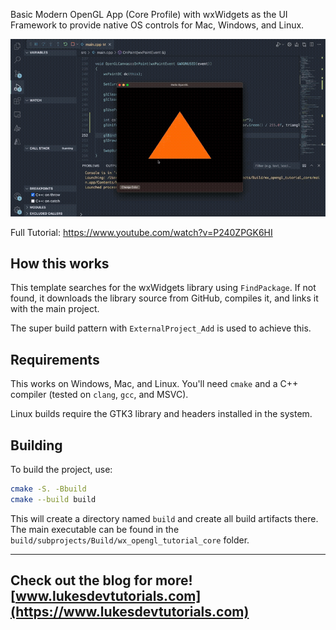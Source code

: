 Basic Modern OpenGL App (Core Profile) with wxWidgets as the UI Framework to provide native OS controls for Mac, Windows, and Linux.

[![Video](/output.gif)](https://www.youtube.com/watch?v=P240ZPGK6HI)

Full Tutorial: https://www.youtube.com/watch?v=P240ZPGK6HI

## How this works

This template searches for the wxWidgets library using `FindPackage`. If not found, it downloads the library source from GitHub, compiles it, and links it with the main project. 

The super build pattern with `ExternalProject_Add` is used to achieve this.

## Requirements

This works on Windows, Mac, and Linux. You'll need `cmake` and a C++ compiler (tested on `clang`, `gcc`, and MSVC).

Linux builds require the GTK3 library and headers installed in the system.

## Building

To build the project, use:

```bash
cmake -S. -Bbuild
cmake --build build
```

This will create a directory named `build` and create all build artifacts there. The main executable can be found in the `build/subprojects/Build/wx_opengl_tutorial_core` folder.

---
Check out the blog for more! [www.lukesdevtutorials.com](https://www.lukesdevtutorials.com)
---

